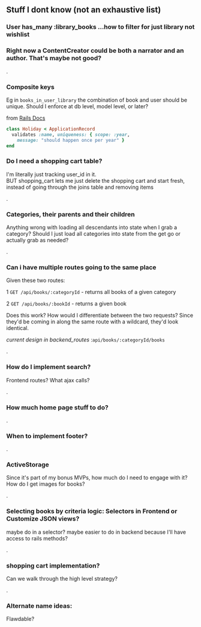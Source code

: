 
## Stuff I dont know (not an exhaustive list)

### User has_many :library_books ...how to filter for just library not wishlist

### Right now a ContentCreator could be both a narrator and an author.  That's maybe not good?

.

### Composite keys
Eg in `books_in_user_library` the combination of book and user should be unique.
Should I enforce at db level, model level, or later?

from [Rails Docs](https://guides.rubyonrails.org/active_record_validations.html#uniqueness)
```ruby
class Holiday < ApplicationRecord
  validates :name, uniqueness: { scope: :year,
    message: "should happen once per year" }
end
```

### Do I need a shopping cart table?
I'm literally just tracking user_id in it.  
BUT shopping_cart lets me just delete the shopping cart and start fresh, instead
 of going through the joins table and removing items 

.

### Categories, their parents and their children
Anything wrong with loading all descendants into state when I grab a category?
Should I just load all categories into state from the get go or actually grab as needed?

.

### Can i have multiple routes going to the same place
Given these two routes:

1 `GET /api/books/:categoryId` - returns all books of a given category

2 `GET /api/books/:bookId` - returns a given book

Does this work?  How would I differentiate between the two
 requests? Since they'd be coming in along the same route with a wildcard, they'd
 look identical.

*current design in backend_routes*
:`api/books/:categoryId/books`

.

### How do I implement search?
Frontend routes?
What ajax calls?

.

### How much home page stuff to do?

.

### When to implement footer?

.

### ActiveStorage
Since it's part of my bonus MVPs, how much do I need to engage with it?
How do I get images for books?

.

### Selecting books by criteria logic: Selectors in Frontend or Customize JSON views?
maybe do in a selector?  maybe easier to do in backend because I'll have access to rails methods?

.

### shopping cart implementation?
Can we walk through the high level strategy?

.

### Alternate name ideas: 
Flawdable?  
